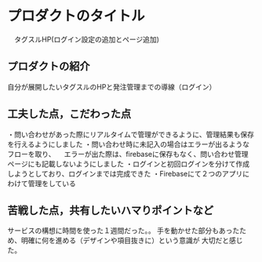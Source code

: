 # プロダクトのタイトル
　タグスルHP(ログイン設定の追加とページ追加)
## プロダクトの紹介

自分が展開したいタグスルのHPと発注管理までの導線（ログイン）

## 工夫した点，こだわった点

・問い合わせがあった際にリアルタイムで管理ができるように、管理結果も保存を行えるようにしました
・問い合わせ時に未記入の場合はエラーが出るようなフローを取り、
　エラーが出た際は、firebaseに保存もなく、問い合わせ管理ページにも記載しないようにしました
・ログインと初回ログインを分けて作成しようとしており、ログインまでは完成できた
・Firebaseにて２つのアプリにわけて管理をしている

## 苦戦した点，共有したいハマりポイントなど

サービスの構想に時間を使った１週間だった。。
手を動かせた部分もあったため、明確に何を進める（デザインや項目抜きに）という意識が
大切だと感じた。

<!-- https://kiyo1155.github.io/JS03/-->
